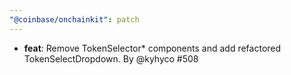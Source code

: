 ```yaml
---
"@coinbase/onchainkit": patch
---
```


- **feat**: Remove TokenSelector\* components and add refactored TokenSelectDropdown. By @kyhyco #508
